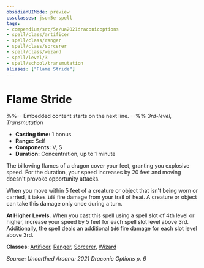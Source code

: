 ```yaml
---
obsidianUIMode: preview
cssclasses: json5e-spell
tags:
- compendium/src/5e/ua2021draconicoptions
- spell/class/artificer
- spell/class/ranger
- spell/class/sorcerer
- spell/class/wizard
- spell/level/3
- spell/school/transmutation
aliases: ["Flame Stride"]
---
```

# Flame Stride
%%-- Embedded content starts on the next line. --%%
*3rd-level, Transmutation*  

- **Casting time:** 1 bonus
- **Range:** Self
- **Components:** V, S
- **Duration:** Concentration, up to 1 minute

The billowing flames of a dragon cover your feet, granting you explosive speed. For the duration, your speed increases by 20 feet and moving doesn't provoke opportunity attacks.

When you move within 5 feet of a creature or object that isn't being worn or carried, it takes `1d6` fire damage from your trail of heat. A creature or object can take this damage only once during a turn.

**At Higher Levels.** When you cast this spell using a spell slot of 4th level or higher, increase your speed by 5 feet for each spell slot level above 3rd. Additionally, the spell deals an additional `1d6` fire damage for each slot level above 3rd.

**Classes**: [Artificer](/Systems/5e/classes/artificer-tce.md), [Ranger](/Systems/5e/classes/ranger.md), [Sorcerer](/Systems/5e/classes/sorcerer.md), [Wizard](/Systems/5e/classes/wizard.md)

*Source: Unearthed Arcana: 2021 Draconic Options p. 6*